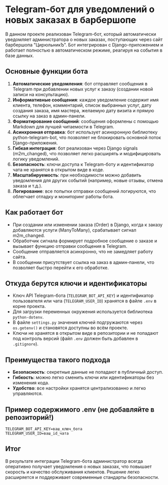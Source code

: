 # Telegram-бот для уведомлений о новых заказах в барбершопе

В данном проекте реализован Telegram-бот, который автоматически уведомляет администратора о новых заказах, поступающих через сайт барбершопа "ЦирюльникЪ". Бот интегрирован с Django-приложением и работает полностью в автоматическом режиме, реагируя на события в базе данных.

## Основные функции бота

1. **Автоматические уведомления**: бот отправляет сообщения в Telegram при добавлении новых услуг к заказу (создании новой записи на консультацию).
2. **Информативные сообщения**: каждое уведомление содержит имя клиента, телефон, комментарий, список выбранных услуг, дату создания заказа, имя мастера, желаемую дату визита и прямую ссылку на заказ в админ-панели.
3. **Форматирование сообщений**: сообщения оформлены с помощью Markdown для лучшей читаемости в Telegram.
4. **Асинхронная отправка**: бот использует асинхронную библиотеку python-telegram-bot, что позволяет не блокировать основной поток Django-приложения.
5. **Гибкая интеграция**: бот реализован через Django signals (m2m_changed), что позволяет легко расширять и модифицировать логику уведомлений.
6. **Безопасность**: ключи доступа к Telegram-боту и идентификатор чата не хранятся в открытом виде в коде.
7. **Масштабируемость**: при необходимости можно добавить уведомления для других событий (например, новые отзывы, отмена заказа и т.д.).
8. **Логирование**: все попытки отправки сообщений логируются, что облегчает отладку и мониторинг работы бота.

## Как работает бот

- При создании или изменении заказа (Order) в Django, когда к заказу добавляются услуги (ManyToMany), срабатывает сигнал m2m_changed.
- Обработчик сигнала формирует подробное сообщение о заказе и вызывает функцию отправки сообщения в Telegram.
- Сообщение отправляется асинхронно, что не замедляет работу сайта.
- В сообщении присутствует ссылка на заказ в админ-панели, что позволяет быстро перейти к его обработке.

## Откуда берутся ключи и идентификаторы

- Ключ API Telegram-бота (`TELEGRAM_BOT_API_KEY`) и идентификатор пользователя или чата (`TELEGRAM_USER_ID`) хранятся в файле `.env` в корне проекта.
- Для загрузки переменных окружения используется библиотека `python-dotenv`.
- В файле `settings.py` значения ключей подгружаются через `os.getenv()` и становятся доступны во всём проекте.
- Ключи не хранятся в открытом виде в репозитории и не попадают под контроль версий (файл `.env` должен быть добавлен в `.gitignore`).

## Преимущества такого подхода

- **Безопасность**: секретные данные не попадают в публичный доступ.
- **Гибкость**: можно легко сменить ключи или идентификаторы без изменения кода.
- **Удобство**: все настройки хранятся централизованно и легко управляются.

## Пример содержимого .env (не добавляйте в репозиторий!)

```
TELEGRAM_BOT_API_KEY=ваш_ключ_бота
TELEGRAM_USER_ID=ваш_id_чата
```

## Итог

В результате интеграции Telegram-бота администратор всегда оперативно получает уведомления о новых заказах, что повышает скорость и качество обслуживания клиентов. Решение легко расширяется и поддерживает современные стандарты безопасности.
